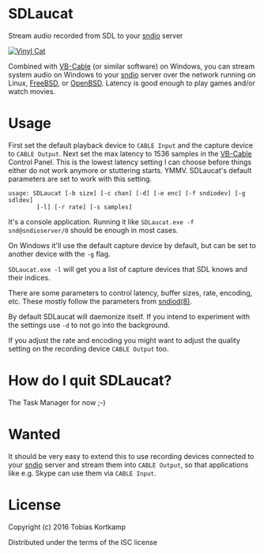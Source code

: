 # SDLaucat

Stream audio recorded from SDL to your [sndio] server

[![Vinyl Cat](https://img.youtube.com/vi/K7dcSr04G8s/0.jpg)](https://www.youtube.com/watch?v=K7dcSr04G8s)

Combined with [VB-Cable] (or similar software) on Windows, you can stream
system audio on Windows to your [sndio] server over the
network running on Linux, [FreeBSD], or [OpenBSD].  Latency is good
enough to play games and/or watch movies.

[VB-Cable]: http://vb-audio.pagesperso-orange.fr/Cable/
[sndio]: http://www.sndio.org/
[FreeBSD]: https://www.freebsd.org/
[OpenBSD]: https://www.openbsd.org/

# Usage

First set the default playback device to `CABLE Input` and the capture device
to `CABLE Output`.  Next set the max latency to 1536 samples in the [VB-Cable]
Control Panel.  This is the lowest latency setting I can choose before things
either do not work anymore or stuttering starts.  YMMV.  SDLaucat's default
parameters are set to work with this setting.


```
usage: SDLaucat [-b size] [-c chan] [-d] [-e enc] [-f sndiodev] [-g sdldev]
        [-l] [-r rate] [-s samples]
```

It's a console application.  Running it like `SDLaucat.exe -f snd@sndioserver/0`
should be enough in most cases.

On Windows it'll use the default capture device by default, but can be set to
another device with the `-g` flag.

`SDLaucat.exe -l` will get you a list of capture devices that SDL knows and
their indices.

There are some parameters to control latency, buffer sizes, rate, encoding,
etc.  These mostly follow the parameters from [sndiod(8)].

By default SDLaucat will daemonize itself.  If you intend to experiment with
the settings use `-d` to not go into the background.

If you adjust the rate and encoding you might want to adjust the quality
setting on the recording device `CABLE Output` too.

[sndiod(8)]: http://man.openbsd.org/sndiod.8

# How do I quit SDLaucat?

The Task Manager for now ;-)

# Wanted

It should be very easy to extend this to use recording devices connected to
your [sndio] server and stream them into `CABLE Output`, so that applications
like e.g. Skype can use them via `CABLE Input`.

# License

Copyright (c) 2016 Tobias Kortkamp

Distributed under the terms of the ISC license
